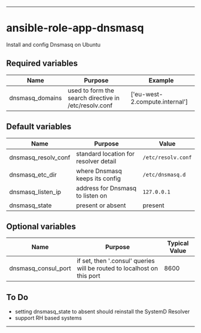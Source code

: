 ----
# ansible-role-app-dnsmasq
Install and config Dnsmasq on Ubuntu

## Required variables
| Name | Purpose | Example |
| -----| ------- | ------- |
| dnsmasq_domains | used to form the search directive in /etc/resolv.conf | ['eu-west-2.compute.internal'] |

## Default variables
| Name | Purpose | Value |
| -----| ------- | ----- |
| dnsmasq_resolv_conf | standard location for resolver detail | `/etc/resolv.conf` |
| dnsmasq_etc_dir | where Dnsmasq keeps its config | `/etc/dnsmasq.d` |
| dnsmasq_listen_ip | address for Dnsmasq to listen on | `127.0.0.1` |
| dnsmasq_state | present or absent | present |

## Optional variables
| Name | Purpose | Typical Value |
| ---- | ------- | ------------- |
| dnsmasq_consul_port | if set, then '.consul' queries will be routed to localhost on this port | 8600 |

## To Do
* setting dnsmasq_state to absent should reinstall the SystemD Resolver
* support RH based systems

****
